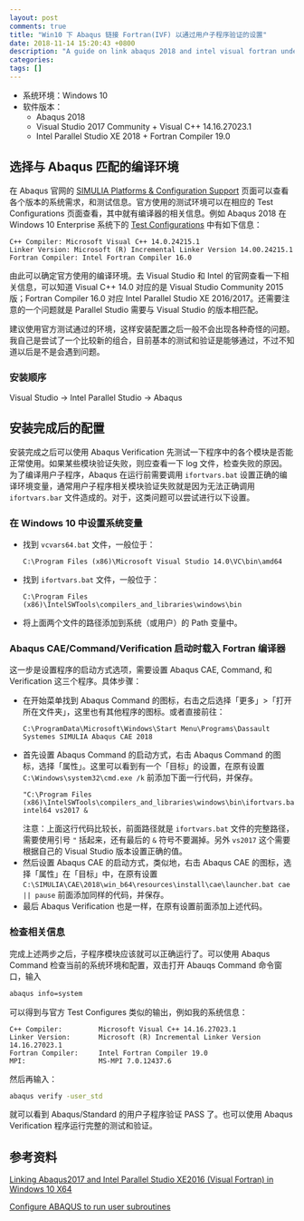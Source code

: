 ```yaml
---
layout: post
comments: true
title: "Win10 下 Abaqus 链接 Fortran(IVF) 以通过用户子程序验证的设置"
date: 2018-11-14 15:20:43 +0800
description: "A guide on link abaqus 2018 and intel visual fortran under Win10 OS."
categories: 
tags: []
---
```


- 系统环境：Windows 10
- 软件版本：
    - Abaqus 2018
    - Visual Studio 2017 Community + Visual C++ 14.16.27023.1
    - Intel Parallel Studio XE 2018 + Fortran Compiler 19.0

## 选择与 Abaqus 匹配的编译环境
在 Abaqus 官网的 [SIMULIA Platforms & Configuration Support](https://www.3ds.com/support/hardware-and-software/simulia-system-information/) 页面可以查看各个版本的系统需求，和测试信息。官方使用的测试环境可以在相应的 Test Configurations 页面查看，其中就有编译器的相关信息。例如 Abaqus 2018 在 Windows 10 Enterprise 系统下的 [Test Configurations](https://www.3ds.com/fileadmin/PRODUCTS/SIMULIA/PDF/guide/test-configurations-abaqus-2018-windows-10.pdf) 中有如下信息：

```text
C++ Compiler: Microsoft Visual C++ 14.0.24215.1
Linker Version: Microsoft (R) Incremental Linker Version 14.00.24215.1
Fortran Compiler: Intel Fortran Compiler 16.0
```

由此可以确定官方使用的编译环境。去 Visual Studio 和 Intel 的官网查看一下相关信息，可以知道 Visual C++ 14.0 对应的是 Visual Studio Community 2015 版；Fortran Compiler 16.0 对应 Intel Parallel Studio XE 2016/2017。还需要注意的一个问题就是 Parallel Studio 需要与 Visual Studio 的版本相匹配。

建议使用官方测试通过的环境，这样安装配置之后一般不会出现各种奇怪的问题。我自己是尝试了一个比较新的组合，目前基本的测试和验证是能够通过，不过不知道以后是不是会遇到问题。

### 安装顺序
Visual Studio -> Intel Parallel Studio -> Abaqus

## 安装完成后的配置
安装完成之后可以使用 Abaqus Verification 先测试一下程序中的各个模块是否能正常使用。如果某些模块验证失败，则应查看一下 log 文件，检查失败的原因。为了编译用户子程序，Abaqus 在运行前需要调用 `ifortvars.bat` 设置正确的编译环境变量，通常用户子程序相关模块验证失败就是因为无法正确调用 `ifortvars.bar` 文件造成的。对于，这类问题可以尝试进行以下设置。

### 在 Windows 10 中设置系统变量
- 找到 `vcvars64.bat` 文件，一般位于：
  ```text
  C:\Program Files (x86)\Microsoft Visual Studio 14.0\VC\bin\amd64
  ```
- 找到 `ifortvars.bat` 文件，一般位于：
  ```text
  C:\Program Files (x86)\IntelSWTools\compilers_and_libraries\windows\bin
  ```
- 将上面两个文件的路径添加到系统（或用户）的 Path 变量中。

### Abaqus CAE/Command/Verification 启动时载入 Fortran 编译器
这一步是设置程序的启动方式选项，需要设置 Abaqus CAE, Command, 和 Verification 这三个程序。具体步骤：

- 在开始菜单找到 Abaqus Command 的图标，右击之后选择「更多」>「打开所在文件夹」，这里也有其他程序的图标。或者直接前往：
  ```text
  C:\ProgramData\Microsoft\Windows\Start Menu\Programs\Dassault Systemes SIMULIA Abaqus CAE 2018
  ```
- 首先设置 Abaqus Command 的启动方式，右击 Abaqus Command 的图标，选择「属性」。这里可以看到有一个「目标」的设置，在原有设置 `C:\Windows\system32\cmd.exe /k` 前添加下面一行代码，并保存。
  ```text
  "C:\Program Files (x86)\IntelSWTools\compilers_and_libraries\windows\bin\ifortvars.bat" intel64 vs2017 &
  ```
  注意：上面这行代码比较长，前面路径就是 `ifortvars.bat` 文件的完整路径，需要使用引号 `"` 括起来，还有最后的 `&` 符号不要漏掉。另外 `vs2017` 这个需要根据自己的 Visual Studio 版本设置正确的值。
- 然后设置 Abaqus CAE 的启动方式，类似地，右击 Abaqus CAE 的图标，选择「属性」在「目标」中，在原有设置 `C:\SIMULIA\CAE\2018\win_b64\resources\install\cae\launcher.bat cae || pause` 前面添加同样的代码，并保存。
- 最后 Abaqus Verification 也是一样，在原有设置前面添加上述代码。

### 检查相关信息
完成上述两步之后，子程序模块应该就可以正确运行了。可以使用 Abaqus Command 检查当前的系统环境和配置，双击打开 Abauqs Command 命令窗口，输入
```cmd
abaqus info=system
```
可以得到与官方 Test Configures 类似的输出，例如我的系统信息：
```text
C++ Compiler:         Microsoft Visual C++ 14.16.27023.1
Linker Version:       Microsoft (R) Incremental Linker Version 14.16.27023.1
Fortran Compiler:     Intel Fortran Compiler 19.0
MPI:                  MS-MPI 7.0.12437.6
```
然后再输入：
```cmd
abaqus verify -user_std
```
就可以看到 Abaqus/Standard 的用户子程序验证 PASS 了。也可以使用 Abaqus Verification 程序运行完整的测试和验证。

## 参考资料

[Linking Abaqus2017 and Intel Parallel Studio XE2016 (Visual Fortran) in Windows 10 X64](https://www.researchgate.net/profile/Petri_Tanska/publication/313924098_Linking_ABAQUS_2017_and_Intel_Parallel_Studio_XE2016_Visual_Fortran_in_Windows_10_x64/links/58b003efaca2725b5411b020/Linking-ABAQUS-2017-and-Intel-Parallel-Studio-XE2016-Visual-Fortran-in-Windows-10-x64.pdf?_sg%5B0%5D=KjIj-PyDmhfyQGQnKwnPSCLKjgVBEsYTA5xTnPcuBNGoIV33gV5hNCcQ-92oN5vForOsoo9DEfXDTy8GJZ3Meg.dwRkdpkT1N8tAROQb8HjyI39OOXnMaAwF_mMmY05pdiTQWGIcs3egoRkB2eR8pfU1IRuD2-za57QD99z557TQA&_sg%5B1%5D=5tfjgGqq-YupCCNJVIJG6o306qTbAD6BIBVn3ghIr5piyuSZYDhtWhbvQ9AggmX15xUCmDLhcvo1CVRj0hUnNbMsTnNKu29hPADSLJPXFZDX.dwRkdpkT1N8tAROQb8HjyI39OOXnMaAwF_mMmY05pdiTQWGIcs3egoRkB2eR8pfU1IRuD2-za57QD99z557TQA&_iepl=)

[Configure ABAQUS to run user subroutines](http://www-h.eng.cam.ac.uk/help/programs/fe/abaqus/faq68/UserSubConfigureInfo.html)
